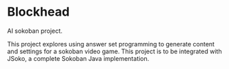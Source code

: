 # Blockhead
AI sokoban project. 

This project explores using answer set programming to generate content and settings for a sokoban video game. This project is to be integrated with JSoko, a complete Sokoban Java implementation.
